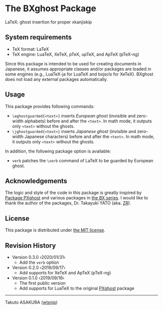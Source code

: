# The BXghost Package

LaTeX: ghost insertion for proper xkanjiskip

## System requirements

* TeX format: LaTeX
* TeX engine: LuaTeX, XeTeX, pTeX, upTeX, and ApTeX (pTeX-ng)

Since this package is intended to be used for creating documents in Japanese, it assumes appropriate classes and/or packages are loaded in some engines (e.g., LuaTeX-ja for LuaTeX and bxjscls for XeTeX). BXghost does not load any external packages automatically.

## Usage

This package provides following commands:

* `\eghostguarded{<text>}` inserts *European ghost* (invisible and zero-width alphabets) before and after the `<text>`. In math mode, it outputs only `<text>` without the ghosts.
* `\jghostguarded{<text>}` inserts *Japanese ghost* (invisible and zero-width Japanese characters) before and after the `<text>`. In math mode, it outputs only `<text>` without the ghosts.

In addition, the following package option is available:

* `verb` patches the `\verb` command of LaTeX to be guarded by European ghost.

## Acknowledgements

The logic and style of the code in this package is greatly inspired by [Package PXghost](https://gist.github.com/zr-tex8r/4461060) and various packages in [the BX series](http://zrbabbler.sp.land.to/package.html#ssec-bx). I would like to thank the author of the packages, Dr. Takayuki YATO (aka. [ZR](https://github.com/zr-tex8r)).

## License

This package is distributed under [the MIT license](./LICENSE).

## Revision History

* Version 0.3.0  ‹2020/01/31›
  * Add the `verb` option
* Version 0.2.0  ‹2019/09/17›
  * Add supports for XeTeX and ApTeX (pTeX-ng)
* Version 0.1.0  ‹2019/09/16›
  * The first public version
  * Add supports for LuaTeX to the original [PXghost](https://gist.github.com/zr-tex8r/4461060) package

---

Takuto ASAKURA ([wtsnjp](https://twitter.com/wtsnjp))
